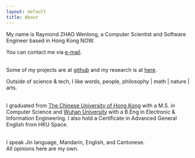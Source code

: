 ```yaml
---
layout: default
title: About
---
```

My name is Raymond ZHAO Wenlong, a Computer Scientist and Software Engineer based in Hong Kong NOW.    

You can contact me via [e-mail](wenlzhao@gmail.com).  
<br>


Some of my projects are at [github](https://github.com/muyun) and my research is at [here](http://muyun.github.io/research/).  

Outside of science & tech, I like words, people, philosophy | math | nature | arts.    
<br> 

I graduated from [The Chinese University of Hong Kong](http://www.cuhk.edu.hk/english/index.html) with a M.S. in Computer Science and [Wuhan University](https://www.sciencemag.org/collections/celebrating-125-years-academic-excellence-wuhan-university-1893-2018?fbclid=IwAR0RzFSkpxaI8wk61JDnE7p6SWr7SlKXLyoFHkrg4-iqKGiRyE2gZfaGl8s) with a B.Eng in Electronic & Information Engineering. I also hold a Certificate in Advanced General English from HKU Space.     
<br>  
 
I speak Jin language, Mandarin, English, and Cantonese.   
All opinions here are my own.    
<br> 






